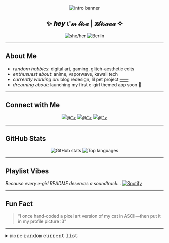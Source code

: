 <p align="center">
  <!-- Animated neon-style intro using Capsule Render -->
  <img src="https://capsule-render.vercel.app/api?text=hellooo!~&animation=twinkle&color=gradient&height=100" alt="intro banner"/>
</p>

<h2 align="center"> ✨ 𝒉𝒆𝒚 ι'𝓂 𝓁𝒾𝓈𝒶 | 𝙭𝓵𝒾𝓈𝒶𝒶𝒶 ✧</h2>
<p align="center">
 <img alt="she/her" src="https://img.shields.io/badge/Pronouns-She/Her-ff77aa?style=for-the-badge&logo=rainbow"/>
 <img alt="Berlin" src="https://img.shields.io/badge/Location-Berlin-ff77aa?style=for-the-badge&logo=globe"/>
</p>

---

##  About Me
- 𝘳𝘢𝘯𝘥𝘰𝘮 𝘩𝘰𝘣𝘣𝘪𝘦𝘴: digital art, gaming, glitch-aesthetic edits  
- 𝘦𝘯𝘵𝘩𝘶𝘴𝘶𝘢𝘴𝘵 𝘢𝘣𝘰𝘶𝘵: anime, vaporwave, kawaii tech  
- 𝘤𝘶𝘳𝘳𝘦𝘯𝘵𝘭𝘺 𝘸𝘰𝘳𝘬𝘪𝘯𝘨 𝘰𝘯: blog redesign, lil pet project [——](#)  
- 𝘥𝘳𝘦𝘢𝘮𝘪𝘯𝘨 𝘢𝘣𝘰𝘶𝘵: launching my first e-girl themed app soon 👀

---

##  Connect with Me
<p align="center">
  <a href="https://twitter.com/yourhandle"><img src="https://img.shields.io/badge/Twitter-">@"></img></a>
  <a href="https://instagram.com/yourhandle"><img src="https://img.shields.io/badge/Instagram-">@"></img></a>
  <a href="https://www.linkedin.com/in/yourprofile"><img src="https://img.shields.io/badge/LinkedIn-">@"></img></a>
</p>

---

##  GitHub Stats
<p align="center">
  <img alt="GitHub stats" src="https://github-readme-stats.vercel.app/api?username=xLisaaa&show_icons=true&theme=tokyonight&hide_border=true"/>
  <img alt="Top languages" src="https://github-readme-stats.vercel.app/api/top-langs/?username=xLisaaa&layout=compact&theme=tokyonight&hide_border=true"/>
</p>

---

##  Playlist Vibes
*Because every e-girl README deserves a soundtrack…*
[![Spotify](https://img.shields.io/badge/Spotify-Playlists-1DB954?style=for-the-badge&logo=spotify)](https://open.spotify.com/playlist/YourPlaylistID)

---

##  Fun Fact
> “I once hand-coded a pixel art version of my cat in ASCII—then put it in my profile picture :3”

---

<details>
<summary><strong> 𝚖𝚘𝚛𝚎 𝚛𝚊𝚗𝚍𝚘𝚖 𝚌𝚞𝚛𝚛𝚎𝚗𝚝 𝚕𝚒𝚜𝚝</strong></summary>
- Watching: *Chainsaw Man*  
- Listening: hyperpop playlists  
- Learning: Blender and animation  
- Eating: neon cotton candy (virtually, of course)
</details>
